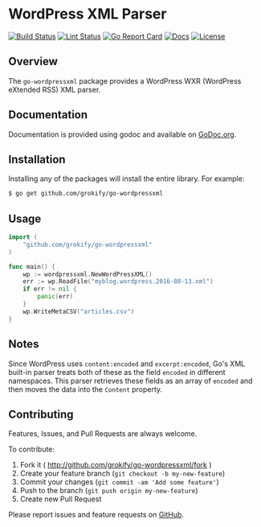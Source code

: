 WordPress XML Parser
====================

[![Build Status][build-status-svg]][build-status-url]
[![Lint Status][lint-status-svg]][lint-status-url]
[![Go Report Card][goreport-svg]][goreport-url]
[![Docs][docs-godoc-svg]][docs-godoc-url]
[![License][license-svg]][license-url]

## Overview

The `go-wordpressxml` package provides a WordPress WXR (WordPress eXtended RSS) XML parser.

## Documentation

Documentation is provided using godoc and available on [GoDoc.org](https://godoc.org/github.com/grokify/go-wordpressxml).

## Installation

Installing any of the packages will install the entire library. For example:

```bash
$ go get github.com/grokify/go-wordpressxml
```

## Usage

```go
import (
	"github.com/grokify/go-wordpressxml"
)

func main() {
	wp := wordpressxml.NewWordPressXML()
	err := wp.ReadFile("myblog.wordpress.2016-08-13.xml")
	if err != nil {
		panic(err)
	}
	wp.WriteMetaCSV("articles.csv")
}
```

## Notes

Since WordPress uses `content:encoded` and `excerpt:encoded`, Go's XML built-in parser treats both of these as the field `encoded` in different namespaces. This parser retrieves these fields as an array of `encoded` and then moves the data into the `Content` property.

## Contributing

Features, Issues, and Pull Requests are always welcome.

To contribute:

1. Fork it ( http://github.com/grokify/go-wordpressxml/fork )
2. Create your feature branch (`git checkout -b my-new-feature`)
3. Commit your changes (`git commit -am 'Add some feature'`)
4. Push to the branch (`git push origin my-new-feature`)
5. Create new Pull Request

Please report issues and feature requests on [GitHub](https://github.com/grokify/go-wordpressxml).

 [build-status-svg]: https://github.com/grokify/go-wordpressxml/actions/workflows/ci.yaml/badge.svg?branch=master
 [build-status-url]: https://github.com/grokify/go-wordpressxml/actions/workflows/ci.yaml
 [lint-status-svg]: https://github.com/grokify/go-wordpressxml/actions/workflows/lint.yaml/badge.svg?branch=master
 [lint-status-url]: https://github.com/grokify/go-wordpressxml/actions/workflows/lint.yaml
 [goreport-svg]: https://goreportcard.com/badge/github.com/grokify/go-wordpressxml
 [goreport-url]: https://goreportcard.com/report/github.com/grokify/go-wordpressxml
 [docs-godoc-svg]: https://pkg.go.dev/badge/github.com/grokify/go-wordpressxml
 [docs-godoc-url]: https://pkg.go.dev/github.com/grokify/go-wordpressxml
 [license-svg]: https://img.shields.io/badge/license-MIT-blue.svg
 [license-url]: https://github.com/grokify/go-wordpressxml/blob/master/LICENSE

